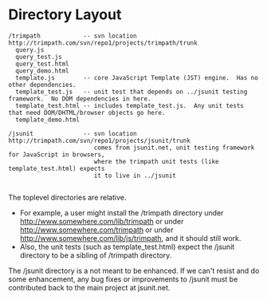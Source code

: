 # Directory Layout #

```
/trimpath            -- svn location http://trimpath.com/svn/repo1/projects/trimpath/trunk
  query.js
  query_test.js
  query_test.html
  query_demo.html
  template.js        -- core JavaScript Template (JST) engine.  Has no other dependencies.
  template_test.js   -- unit test that depends on ../jsunit testing framework.  No DOM dependencies in here.
  template_test.html -- includes template_test.js.  Any unit tests that need DOM/DHTML/browser objects go here.
  template_demo.html

/jsunit              -- svn location http://trimpath.com/svn/repo1/projects/jsunit/trunk
                        comes from jsunit.net, unit testing framework for JavaScript in browsers,
                        where the trimpath unit tests (like template_test.html) expects 
                        it to live in ../jsunit
                        
```

The toplevel directories are relative.
  * For example, a user might install the /trimpath directory under http://www.somewhere.com/lib/trimpath or under http://www.somewhere.com/trimpath or under http://www.somewhere.com/lib/js/trimpath, and it should still work.
  * Also, the unit tests (such as template\_test.html) expect the /jsunit directory to be a sibling of /trimpath directory.

The /jsunit directory is a not meant to be enhanced.  If we can't resist and do some enhancement, any bug fixes or improvements to /jsunit must be contributed back to the main project at jsunit.net.